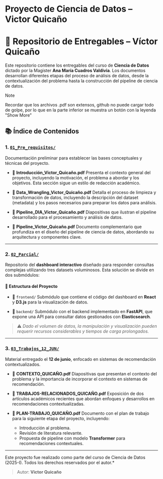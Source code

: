 # Proyecto de Ciencia de Datos – Victor Quicaño

# 📁 Repositorio de Entregables – Víctor Quicaño

Este repositorio contiene los entregables del curso de **Ciencia de Datos** dictado por la Magister **Ana María Cuadros Valdivia**. Los documentos desarrollan diferentes etapas del proceso de análisis de datos, desde la contextualización del problema hasta la construcción del pipeline de ciencia de datos.

> [!NOTE]
> Recordar que los archivos .pdf son extensos, github no puede cargar todo de golpe, por lo que en la parte inferior se muestra un botón con la leyenda "Show More"

## 📚 Índice de Contenidos

### 1. [`01_Pre_requisitos/`](./01_Pre_requisitos)

Documentación preliminar para establecer las bases conceptuales y técnicas del proyecto.

- 📄 **Introducción_Victor_Quicaño.pdf**
  Presenta el contexto general del proyecto, incluyendo la motivación, el problema a abordar y los objetivos. Esta sección sigue un estilo de redacción académico.

- 📄 **Data_Wrangling_Victor_Quicaño.pdf**
  Detalla el proceso de limpieza y transformación de datos, incluyendo la descripción del dataset (metadata) y los pasos necesarios para preparar los datos para análisis.

- 📄 **Pipeline_DIA_Victor_Quicaño.pdf**
  Diapositivas que ilustran el pipeline desarrollado para el procesamiento y análisis de datos.

- 📄 **Pipeline_Victor_Quicaño.pdf**
  Documento complementario que profundiza en el diseño del pipeline de ciencia de datos, abordando su arquitectura y componentes clave.

---

### 2. [`02_Parcial/`](./02_Parcial)

Repositorio del **dashboard interactivo** diseñado para responder consultas complejas utilizando tres datasets voluminosos. Esta solución se divide en dos submódulos:

#### 🧩 Estructura del Proyecto

- 📁 `frontend/`
  Submódulo que contiene el código del dashboard en **React** y **D3.js** para la visualización de datos.

- 📁 `backend/`
  Submódulo con el backend implementado en **FastAPI**, que expone una API para consultar datos gestionados con **Elasticsearch**.

> ⚠️ _Dado el volumen de datos, la manipulación y visualización pueden requerir recursos considerables y tiempos de carga prolongados._

---

### 3. [`03_Trabajos_12_JUN/`](./03_Trabajos_12_JUN)

Material entregado el **12 de junio**, enfocado en sistemas de recomendación contextualizados.

- 📄 **CONTEXTO_QUICAÑO.pdf**
  Diapositivas que presentan el contexto del problema y la importancia de incorporar el contexto en sistemas de recomendación.

- 📄 **TRABAJOS-RELACIONADOS_QUICAÑO.pdf**
  Exposición de dos artículos académicos recientes que abordan enfoques y desarrollos en recomendaciones contextualizadas.

- 📄 **PLAN-TRABAJO_QUICAÑO.pdf**
  Documento con el plan de trabajo para la siguiente etapa del proyecto, incluyendo:

  - Introducción al problema.
  - Revisión de literatura relevante.
  - Propuesta de pipeline con modelo **Transformer** para recomendaciones contextuales.

---

Este proyecto fue realizado como parte del curso de Ciencia de Datos (2025-I). Todos los derechos reservados por el autor.\*

> Autor: **Victor Quicaño**

